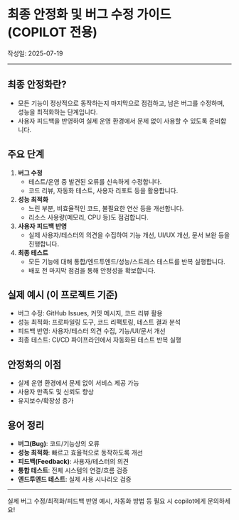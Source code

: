 # 최종 안정화 및 버그 수정 가이드 (COPILOT 전용)

작성일: 2025-07-19

---

## 최종 안정화란?
- 모든 기능이 정상적으로 동작하는지 마지막으로 점검하고, 남은 버그를 수정하며, 성능을 최적화하는 단계입니다.
- 사용자 피드백을 반영하여 실제 운영 환경에서 문제 없이 사용할 수 있도록 준비합니다.

## 주요 단계
1. **버그 수정**
    - 테스트/운영 중 발견된 오류를 신속하게 수정합니다.
    - 코드 리뷰, 자동화 테스트, 사용자 리포트 등을 활용합니다.
2. **성능 최적화**
    - 느린 부분, 비효율적인 코드, 불필요한 연산 등을 개선합니다.
    - 리소스 사용량(메모리, CPU 등)도 점검합니다.
3. **사용자 피드백 반영**
    - 실제 사용자/테스터의 의견을 수집하여 기능 개선, UI/UX 개선, 문서 보완 등을 진행합니다.
4. **최종 테스트**
    - 모든 기능에 대해 통합/엔드투엔드/성능/스트레스 테스트를 반복 실행합니다.
    - 배포 전 마지막 점검을 통해 안정성을 확보합니다.

## 실제 예시 (이 프로젝트 기준)
- 버그 수정: GitHub Issues, 커밋 메시지, 코드 리뷰 활용
- 성능 최적화: 프로파일링 도구, 코드 리팩토링, 테스트 결과 분석
- 피드백 반영: 사용자/테스터 의견 수집, 기능/UI/문서 개선
- 최종 테스트: CI/CD 파이프라인에서 자동화된 테스트 반복 실행

## 안정화의 이점
- 실제 운영 환경에서 문제 없이 서비스 제공 가능
- 사용자 만족도 및 신뢰도 향상
- 유지보수/확장성 증가

## 용어 정리
- **버그(Bug)**: 코드/기능상의 오류
- **성능 최적화**: 빠르고 효율적으로 동작하도록 개선
- **피드백(Feedback)**: 사용자/테스터의 의견
- **통합 테스트**: 전체 시스템의 연결/흐름 검증
- **엔드투엔드 테스트**: 실제 사용 시나리오 검증

---

실제 버그 수정/최적화/피드백 반영 예시, 자동화 방법 등 필요 시 copilot에게 문의하세요!
